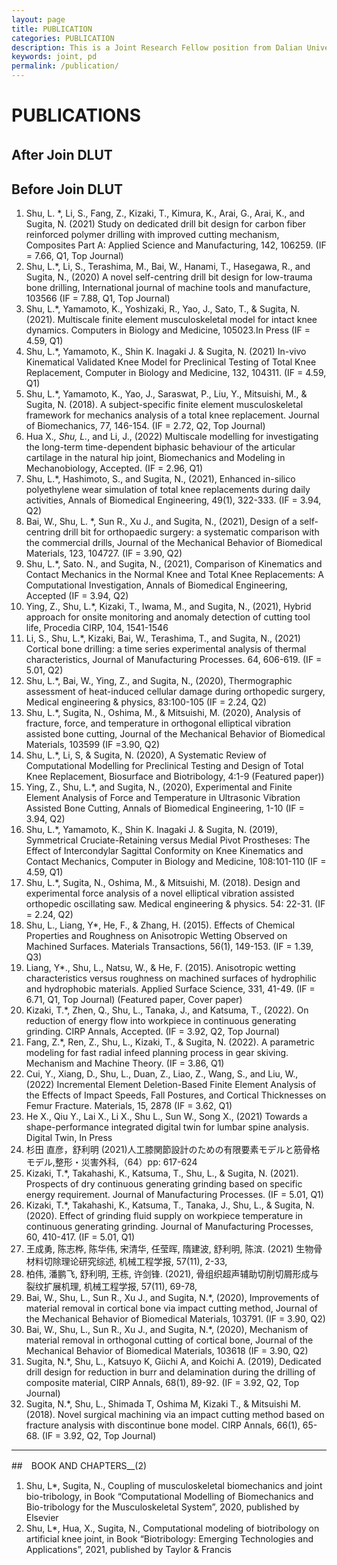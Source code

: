 ```yaml
---
layout: page
title: PUBLICATION
categories: PUBLICATION
description: This is a Joint Research Fellow position from Dalian University of Technology (China) and The University of Tokyo (Japan).
keywords: joint, pd
permalink: /publication/
---
```


# PUBLICATIONS  

## After Join DLUT　　



## Before Join DLUT
1.	Shu, L. *, Li, S., Fang, Z., Kizaki, T., Kimura, K., Arai, G., Arai, K., and Sugita, N. (2021) Study on dedicated drill bit design for carbon fiber reinforced polymer drilling with improved cutting mechanism, Composites Part A: Applied Science and Manufacturing, 142, 106259. (IF = 7.66, Q1, Top Journal) 
2.	Shu, L.*, Li, S., Terashima, M., Bai, W., Hanami, T., Hasegawa, R., and Sugita, N., (2020) A novel self-centring drill bit design for low-trauma bone drilling, International journal of machine tools and manufacture, 103566 (IF = 7.88, Q1, Top Journal)
3.	Shu, L.*, Yamamoto, K., Yoshizaki, R., Yao, J., Sato, T., & Sugita, N. (2021). Multiscale finite element musculoskeletal model for intact knee dynamics. Computers in Biology and Medicine, 105023.In Press (IF = 4.59, Q1)
4.	Shu, L.*, Yamamoto, K., Shin K. Inagaki J. & Sugita, N. (2021) In-vivo Kinematical Validated Knee Model for Preclinical Testing of Total Knee Replacement, Computer in Biology and Medicine, 132, 104311. (IF = 4.59, Q1)
5.	Shu, L.*, Yamamoto, K., Yao, J., Saraswat, P., Liu, Y., Mitsuishi, M., & Sugita, N. (2018). A subject-specific finite element musculoskeletal framework for mechanics analysis of a total knee replacement. Journal of Biomechanics, 77, 146-154. (IF = 2.72, Q2, Top Journal)
6.	Hua X.*, Shu, L.*, and Li, J., (2022) Multiscale modelling for investigating the long-term time-dependent biphasic behaviour of the articular cartilage in the natural hip joint, Biomechanics and Modeling in Mechanobiology, Accepted. (IF = 2.96, Q1)
7.	Shu, L.*, Hashimoto, S., and Sugita, N., (2021), Enhanced in-silico polyethylene wear simulation of total knee replacements during daily activities, Annals of Biomedical Engineering, 49(1), 322-333. (IF = 3.94, Q2)
8.	Bai, W., Shu, L. *, Sun R., Xu J., and Sugita, N., (2021), Design of a self-centring drill bit for orthopaedic surgery: a systematic comparison with the commercial drills, Journal of the Mechanical Behavior of Biomedical Materials, 123, 104727. (IF = 3.90, Q2)
9.	Shu, L.*, Sato. N., and Sugita, N., (2021), Comparison of Kinematics and Contact Mechanics in the Normal Knee and Total Knee Replacements: A Computational Investigation, Annals of Biomedical Engineering, Accepted (IF = 3.94, Q2)
10.	Ying, Z., Shu, L.*, Kizaki, T., Iwama, M., and Sugita, N., (2021), Hybrid approach for onsite monitoring and anomaly detection of cutting tool life, Procedia CIRP, 104, 1541-1546 
11.	Li, S., Shu, L.*, Kizaki, Bai, W., Terashima, T., and Sugita, N., (2021) Cortical bone drilling: a time series experimental analysis of thermal characteristics, Journal of Manufacturing Processes. 64, 606-619. (IF = 5.01, Q2)
12.	Shu, L.*, Bai, W., Ying, Z., and Sugita, N., (2020), Thermographic assessment of heat-induced cellular damage during orthopedic surgery, Medical engineering & physics, 83:100-105 (IF = 2.24, Q2)
13.	Shu, L.*, Sugita, N., Oshima, M., & Mitsuishi, M. (2020), Analysis of fracture, force, and temperature in orthogonal elliptical vibration assisted bone cutting, Journal of the Mechanical Behavior of Biomedical Materials, 103599 (IF =3.90, Q2)
14.	Shu, L.*, Li, S, & Sugita, N. (2020), A Systematic Review of Computational Modelling for Preclinical Testing and Design of Total Knee Replacement, Biosurface and Biotribology, 4:1-9 (Featured paper)) 
15.	Ying, Z., Shu, L.*, and Sugita, N., (2020), Experimental and Finite Element Analysis of Force and Temperature in Ultrasonic Vibration Assisted Bone Cutting, Annals of Biomedical Engineering, 1-10 (IF = 3.94, Q2)
16.	Shu, L.*, Yamamoto, K., Shin K. Inagaki J. & Sugita, N. (2019), Symmetrical Cruciate-Retaining versus Medial Pivot Prostheses: The Effect of Intercondylar Sagittal Conformity on Knee Kinematics and Contact Mechanics, Computer in Biology and Medicine, 108:101-110 (IF = 4.59, Q1)
17.	Shu, L.*, Sugita, N., Oshima, M., & Mitsuishi, M. (2018). Design and experimental force analysis of a novel elliptical vibration assisted orthopedic oscillating saw. Medical engineering & physics. 54: 22-31. (IF = 2.24, Q2)
18.	Shu, L., Liang, Y*, He, F., & Zhang, H. (2015). Effects of Chemical Properties and Roughness on Anisotropic Wetting Observed on Machined Surfaces. Materials Transactions, 56(1), 149-153. (IF = 1.39, Q3)
19.	Liang, Y*., Shu, L., Natsu, W., & He, F. (2015). Anisotropic wetting characteristics versus roughness on machined surfaces of hydrophilic and hydrophobic materials. Applied Surface Science, 331, 41-49. (IF = 6.71, Q1, Top Journal) (Featured paper, Cover paper)
20.	Kizaki, T.*, Zhen, Q., Shu, L., Tanaka, J., and Katsuma, T., (2022). On reduction of energy flow into workpiece in continuous generating grinding. CIRP Annals, Accepted. (IF = 3.92, Q2, Top Journal)
21.	Fang, Z.*, Ren, Z., Shu, L., Kizaki, T., & Sugita, N. (2022). A parametric modeling for fast radial infeed planning process in gear skiving. Mechanism and Machine Theory. (IF = 3.86, Q1)
22.	Cui, Y., Xiang, D., Shu, L., Duan, Z., Liao, Z., Wang, S., and Liu, W., (2022) Incremental Element Deletion-Based Finite Element Analysis of the Effects of Impact Speeds, Fall Postures, and Cortical Thicknesses on Femur Fracture. Materials, 15, 2878 (IF = 3.62, Q1)
23.	He X., Qiu Y., Lai X., Li X., Shu L., Sun W., Song X., (2021) Towards a shape-performance integrated digital twin for lumbar spine analysis. Digital Twin, In Press
24.	杉田 直彦，舒利明 (2021)人工膝関節設計のための有限要素モデルと筋骨格モデル,整形・災害外科,（64）pp: 617-624
25.	Kizaki, T.*, Takahashi, K., Katsuma, T., Shu, L., & Sugita, N. (2021). Prospects of dry continuous generating grinding based on specific energy requirement. Journal of Manufacturing Processes. (IF = 5.01, Q1)
26.	Kizaki, T.*, Takahashi, K., Katsuma, T., Tanaka, J., Shu, L., & Sugita, N. (2020). Effect of grinding fluid supply on workpiece temperature in continuous generating grinding. Journal of Manufacturing Processes, 60, 410-417. (IF = 5.01, Q1)
27.	王成勇, 陈志桦, 陈华伟, 宋清华, 任莹晖, 隋建波, 舒利明, 陈滨. (2021) 生物骨材料切除理论研究综述, 机械工程学报, 57(11), 2-33, 
28.	柏伟, 潘鹏飞, 舒利明, 王栋, 许剑锋. (2021), 骨组织超声辅助切削切屑形成与裂纹扩展机理, 机械工程学报, 57(11), 69-78,
29.	Bai, W., Shu, L., Sun R., Xu J., and Sugita, N.*, (2020), Improvements of material removal in cortical bone via impact cutting method, Journal of the Mechanical Behavior of Biomedical Materials, 103791. (IF = 3.90, Q2)
30.	Bai, W., Shu, L., Sun R., Xu J., and Sugita, N.*, (2020), Mechanism of material removal in orthogonal cutting of cortical bone, Journal of the Mechanical Behavior of Biomedical Materials, 103618 (IF = 3.90, Q2)
31.	Sugita, N.*, Shu, L., Katsuyo K, Giichi A, and Koichi A. (2019), Dedicated drill design for reduction in burr and delamination during the drilling of composite material, CIRP Annals, 68(1), 89-92. (IF = 3.92, Q2, Top Journal)
32.	Sugita, N.*, Shu, L., Shimada T, Oshima M, Kizaki T., & Mitsuishi M. (2018). Novel surgical machining via an impact cutting method based on fracture analysis with discontinue bone model. CIRP Annals, 66(1), 65-68. (IF = 3.92, Q2, Top Journal)

---

##　BOOK AND CHAPTERS__(2)
1.	Shu, L*, Sugita, N., Coupling of musculoskeletal biomechanics and joint bio-tribology, in Book “Computational Modelling of Biomechanics and Bio-tribology for the Musculoskeletal System”, 2020, published by Elsevier
2.	Shu, L*, Hua, X., Sugita, N., Computational modeling of biotribology on artificial knee joint, in Book “Biotribology: Emerging Technologies and Applications”, 2021, published by Taylor & Francis
